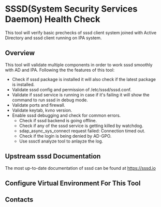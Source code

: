 # SSSD(System Security Services Daemon) Health Check
This tool will verify basic prechecks of sssd client system joined with Active Directory and sssd client running on IPA system. 

## Overview
This tool will validate multiple components in order to work sssd smoothly with AD and IPA. Following the the features of this tool:
  - Check if sssd package is installed it will also check if the latest package is installed.
  - Validate sssd config and permission of /etc/sssd/sssd.conf.
  - Validate if sssd service is running in case if it's failing it will show the command to run sssd in debug mode.
  - Validate ports and firewall.
  - Validate keytab, kvno version.
  - Enable sssd debugging and check for common errors.
    - Check if sssd backend is going offline.
    - Check if any of the sssd service is getting killed by watchdog.
    - sdap_async_sys_connect request failed: Connection timed out.
    - Check if the login is being denied by AD-GPO.
    - Use sssctl analyze tool to anlayze the log.

## Upstream sssd Documentation 
The most up-to-date documentation of sssd can be found at https://sssd.io

## Configure Virtual Environment For This Tool
  
## Contacts

